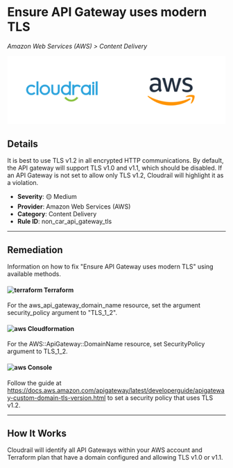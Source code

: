 # Ensure API Gateway uses modern TLS

*Amazon Web Services (AWS) > Content Delivery*

![Cloudrail and Amazon Web Services (AWS) logos](../images/cloudrail_aws.png)

## Details
It is best to use TLS v1.2 in all encrypted HTTP communications. By default, the API gateway will support TLS v1.0 and v1.1, which should be disabled. If an API Gateway is not set to allow only TLS v1.2, Cloudrail will highlight it as a violation.

- **Severity**: 🟡 Medium
- **Provider**: Amazon Web Services (AWS)
- **Category**: Content Delivery
- **Rule ID**: non_car_api_gateway_tls

---

## Remediation
Information on how to fix "Ensure API Gateway uses modern TLS" using available methods.


####  <img src="../_media/emojis/terraform.png" alt="terraform" width="20"/>  Terraform
For the aws_api_gateway_domain_name resource, set the argument security_policy argument to "TLS_1_2".








#### <img src="../_media/emojis/aws.png" alt="aws" width="20"/> Cloudformation
For the AWS::ApiGateway::DomainName resource, set SecurityPolicy argument to TLS_1_2.



####  <img src="../_media/emojis/aws.png" alt="aws" width="20"/> Console
Follow the guide at <https://docs.aws.amazon.com/apigateway/latest/developerguide/apigateway-custom-domain-tls-version.html> to set a security policy that uses TLS v1.2.




---

## How It Works
Cloudrail will identify all API Gateways within your AWS account and Terraform plan that have a domain configured and allowing TLS v1.0 or v1.1.